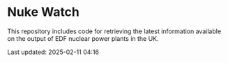 # Nuke Watch

This repository includes code for retrieving the latest information available on the output of EDF nuclear power plants in the UK.

Last updated: 2025-02-11 04:16